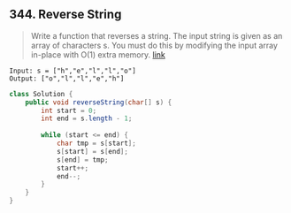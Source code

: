 ## 344. Reverse String
> Write a function that reverses a string. The input string is given as an array of characters s. You must do this by modifying the input array in-place with O(1) extra memory. [link](https://leetcode.com/problems/reverse-string/)
```
Input: s = ["h","e","l","l","o"]
Output: ["o","l","l","e","h"]
```
```java
class Solution {
    public void reverseString(char[] s) {
        int start = 0;
        int end = s.length - 1;
        
        while (start <= end) {
            char tmp = s[start];
            s[start] = s[end];
            s[end] = tmp;
            start++;
            end--;
        }
    }
}
```